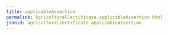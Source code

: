 ```yaml
---
title: applicableAssertion
permalink: AgriculturalCertificate.applicableAssertion.html
jsonid: agriculturalcertificate_applicableassertion
---
```

